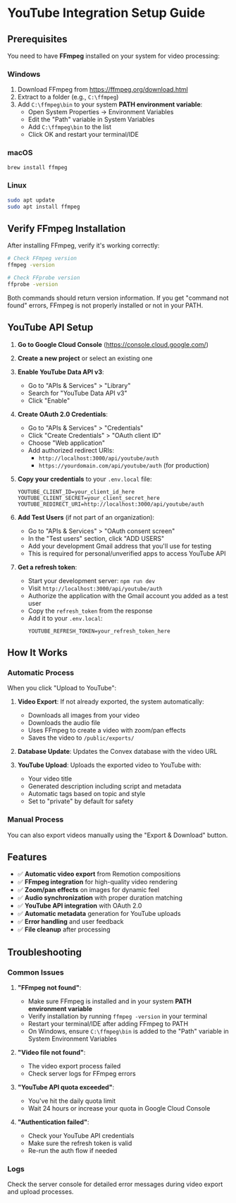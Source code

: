 # YouTube Integration Setup Guide

## Prerequisites

You need to have **FFmpeg** installed on your system for video processing:

### Windows

1. Download FFmpeg from https://ffmpeg.org/download.html
2. Extract to a folder (e.g., `C:\ffmpeg`)
3. Add `C:\ffmpeg\bin` to your system **PATH environment variable**:
   - Open System Properties → Environment Variables
   - Edit the "Path" variable in System Variables
   - Add `C:\ffmpeg\bin` to the list
   - Click OK and restart your terminal/IDE

### macOS

```bash
brew install ffmpeg
```

### Linux

```bash
sudo apt update
sudo apt install ffmpeg
```

## Verify FFmpeg Installation

After installing FFmpeg, verify it's working correctly:

```bash
# Check FFmpeg version
ffmpeg -version

# Check FFprobe version
ffprobe -version
```

Both commands should return version information. If you get "command not found" errors, FFmpeg is not properly installed or not in your PATH.

## YouTube API Setup

1. **Go to Google Cloud Console** (https://console.cloud.google.com/)

2. **Create a new project** or select an existing one

3. **Enable YouTube Data API v3**:

   - Go to "APIs & Services" > "Library"
   - Search for "YouTube Data API v3"
   - Click "Enable"

4. **Create OAuth 2.0 Credentials**:

   - Go to "APIs & Services" > "Credentials"
   - Click "Create Credentials" > "OAuth client ID"
   - Choose "Web application"
   - Add authorized redirect URIs:
     - `http://localhost:3000/api/youtube/auth`
     - `https://yourdomain.com/api/youtube/auth` (for production)

5. **Copy your credentials** to your `.env.local` file:

   ```env
   YOUTUBE_CLIENT_ID=your_client_id_here
   YOUTUBE_CLIENT_SECRET=your_client_secret_here
   YOUTUBE_REDIRECT_URI=http://localhost:3000/api/youtube/auth
   ```

6. **Add Test Users** (if not part of an organization):

   - Go to "APIs & Services" > "OAuth consent screen"
   - In the "Test users" section, click "ADD USERS"
   - Add your development Gmail address that you'll use for testing
   - This is required for personal/unverified apps to access YouTube API

7. **Get a refresh token**:
   - Start your development server: `npm run dev`
   - Visit `http://localhost:3000/api/youtube/auth`
   - Authorize the application with the Gmail account you added as a test user
   - Copy the `refresh_token` from the response
   - Add it to your `.env.local`:
     ```env
     YOUTUBE_REFRESH_TOKEN=your_refresh_token_here
     ```

## How It Works

### Automatic Process

When you click "Upload to YouTube":

1. **Video Export**: If not already exported, the system automatically:

   - Downloads all images from your video
   - Downloads the audio file
   - Uses FFmpeg to create a video with zoom/pan effects
   - Saves the video to `/public/exports/`

2. **Database Update**: Updates the Convex database with the video URL

3. **YouTube Upload**: Uploads the exported video to YouTube with:
   - Your video title
   - Generated description including script and metadata
   - Automatic tags based on topic and style
   - Set to "private" by default for safety

### Manual Process

You can also export videos manually using the "Export & Download" button.

## Features

- ✅ **Automatic video export** from Remotion compositions
- ✅ **FFmpeg integration** for high-quality video rendering
- ✅ **Zoom/pan effects** on images for dynamic feel
- ✅ **Audio synchronization** with proper duration matching
- ✅ **YouTube API integration** with OAuth 2.0
- ✅ **Automatic metadata** generation for YouTube uploads
- ✅ **Error handling** and user feedback
- ✅ **File cleanup** after processing

## Troubleshooting

### Common Issues

1. **"FFmpeg not found"**:

   - Make sure FFmpeg is installed and in your system **PATH environment variable**
   - Verify installation by running `ffmpeg -version` in your terminal
   - Restart your terminal/IDE after adding FFmpeg to PATH
   - On Windows, ensure `C:\ffmpeg\bin` is added to the "Path" variable in System Environment Variables

2. **"Video file not found"**:

   - The video export process failed
   - Check server logs for FFmpeg errors

3. **"YouTube API quota exceeded"**:

   - You've hit the daily quota limit
   - Wait 24 hours or increase your quota in Google Cloud Console

4. **"Authentication failed"**:
   - Check your YouTube API credentials
   - Make sure the refresh token is valid
   - Re-run the auth flow if needed

### Logs

Check the server console for detailed error messages during video export and upload processes.
